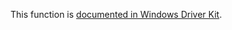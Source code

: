 This function is [documented in Windows Driver Kit](https://learn.microsoft.com/en-us/windows-hardware/drivers/ddi/ntifs/nf-ntifs-rtlcopyluid).
